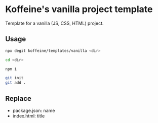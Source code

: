 # Koffeine's vanilla project template

Template for a vanilla (JS, CSS, HTML) project.

## Usage

```sh
npx degit koffeine/templates/vanilla <dir>

cd <dir>

npm i

git init
git add .
```

## Replace

- package.json: name
- index.html: title
